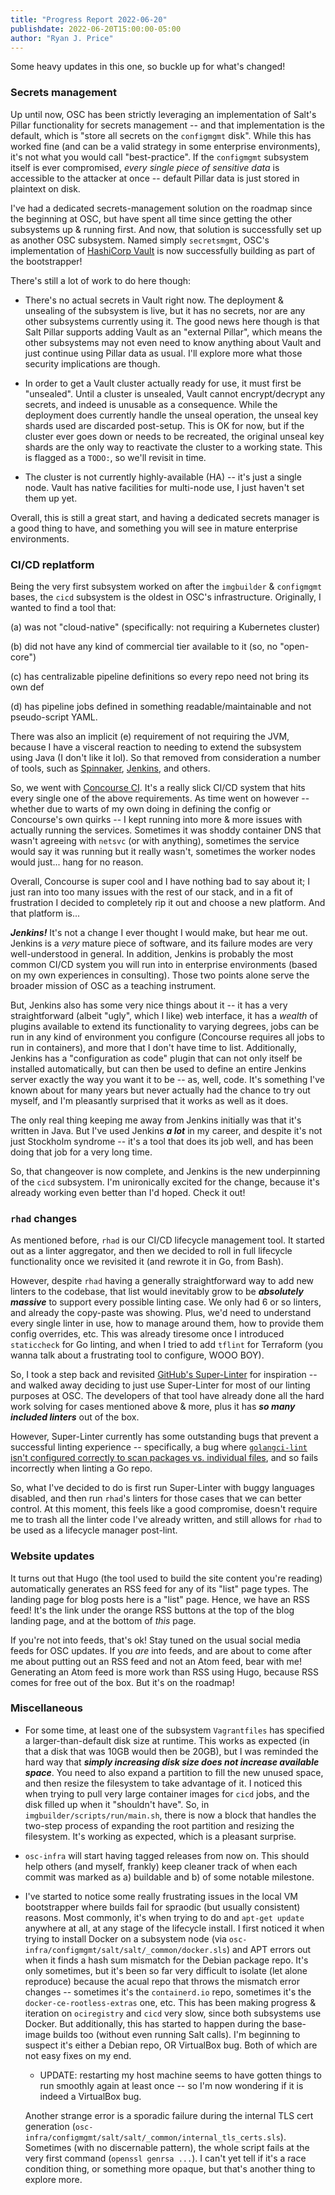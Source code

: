 ```yaml
---
title: "Progress Report 2022-06-20"
publishdate: 2022-06-20T15:00:00-05:00
author: "Ryan J. Price"
---
```


Some heavy updates in this one, so buckle up for what's changed!

### Secrets management

Up until now, OSC has been strictly leveraging an implementation of Salt's
Pillar functionality for secrets management -- and that implementation is the
default, which is "store all secrets on the `configmgmt` disk". While this has
worked fine (and can be a valid strategy in some enterprise environments), it's
not what you would call "best-practice". If the `configmgmt` subsystem itself is
ever compromised, *every single piece of sensitive data* is accessible to the
attacker at once -- default Pillar data is just stored in plaintext on disk.

I've had a dedicated secrets-management solution on the roadmap since the
beginning at OSC, but have spent all time since getting the other subsystems up
& running first. And now, that solution is successfully set up as another OSC
subsystem. Named simply `secretsmgmt`, OSC's implementation of [HashiCorp
Vault](https://vaultproject.io) is now successfully building as part of the
bootstrapper!

There's still a lot of work to do here though:

* There's no actual secrets in Vault right now. The deployment & unsealing of
  the subsystem is live, but it has no secrets, nor are any other subsystems
  currently using it. The good news here though is that Salt Pillar supports
  adding Vault as an "external Pillar", which means the other subsystems may not
  even need to know anything about Vault and just continue using Pillar data as
  usual. I'll explore more what those security implications are though.

* In order to get a Vault cluster actually ready for use, it must first be
  "unsealed". Until a cluster is unsealed, Vault cannot encrypt/decrypt any
  secrets, and indeed is unusable as a consequence. While the deployment does
  currently handle the unseal operation, the unseal key shards used are
  discarded post-setup. This is OK for now, but if the cluster ever goes down or
  needs to be recreated, the original unseal key shards are the only way to
  reactivate the cluster to a working state. This is flagged as a `TODO:`, so
  we'll revisit in time.

* The cluster is not currently highly-available (HA) -- it's just a single node.
  Vault has native facilities for multi-node use, I just haven't set them up
  yet.

Overall, this is still a great start, and having a dedicated secrets manager is
a good thing to have, and something you will see in mature enterprise
environments.

### CI/CD replatform

Being the very first subsystem worked on after the `imgbuilder` & `configmgmt`
bases, the `cicd` subsystem is the oldest in OSC's infrastructure. Originally, I
wanted to find a tool that:

(a) was not "cloud-native" (specifically: not requiring a Kubernetes cluster)

(b) did not have any kind of commercial tier available to it (so, no
"open-core")

(c) has centralizable pipeline definitions so every repo need not bring its own
def

(d) has pipeline jobs defined in something readable/maintainable and not
pseudo-script YAML.

There was also an implicit (e) requirement of not requiring the JVM, because I
have a visceral reaction to needing to extend the subsystem using Java (I don't
like it lol). So that removed from consideration a number of tools, such as
[Spinnaker](https://spinnaker.io), [Jenkins](https://jenkins.io), and others.

So, we went with [Concourse CI](https://concourse-ci.org/). It's a really slick
CI/CD system that hits every single one of the above requirements. As time went
on however -- whether due to warts of my own doing in defining the config or
Concourse's own quirks -- I kept running into more & more issues with actually
running the services. Sometimes it was shoddy container DNS that wasn't agreeing
with `netsvc` (or with anything), sometimes the service would say it was running
but it really wasn't, sometimes the worker nodes would just... hang for no
reason.

Overall, Concourse is super cool and I have nothing bad to say about it; I just
ran into too many issues with the rest of our stack, and in a fit of frustration
I decided to completely rip it out and choose a new platform. And that platform
is...

***Jenkins!*** It's not a change I ever thought I would make, but hear me out.
Jenkins is a *very* mature piece of software, and its failure modes are very
well-understood in general. In addition, Jenkins is probably the most common
CI/CD system you will run into in enterprise environments (based on my own
experiences in consulting). Those two points alone serve the broader mission of
OSC as a teaching instrument.

But, Jenkins also has some very nice things about it -- it has a very
straightforward (albeit "ugly", which I like) web interface, it has a *wealth*
of plugins available to extend its functionality to varying degrees, jobs can be
run in any kind of environment you configure (Concourse requires all jobs to run
in containers), and more that I don't have time to list. Additionally, Jenkins
has a "configuration as code" plugin that can not only itself be installed
automatically, but can then be used to define an entire Jenkins server exactly
the way you want it to be -- as, well, code. It's something I've known about for
many years but never actually had the chance to try out myself, and I'm
pleasantly surprised that it works as well as it does.

The only real thing keeping me away from Jenkins initially was that it's written
in Java. But I've used Jenkins ***a lot*** in my career, and despite it's not
just Stockholm syndrome -- it's a tool that does its job well, and has been
doing that job for a very long time.

So, that changeover is now complete, and Jenkins is the new underpinning of the
`cicd` subsystem. I'm unironically excited for the change, because it's already
working even better than I'd hoped. Check it out!

### `rhad` changes

As mentioned before, `rhad` is our CI/CD lifecycle management tool. It started
out as a linter aggregator, and then we decided to roll in full lifecycle
functionality once we revisited it (and rewrote it in Go, from Bash).

However, despite `rhad` having a generally straightforward way to add new
linters to the codebase, that list would inevitably grow to be ***absolutely
massive*** to support every possible linting case. We only had 6 or so linters,
and already the copy-paste was showing. Plus, we'd need to understand every
single linter in use, how to manage around them, how to provide them config
overrides, etc. This was already tiresome once I introduced `staticcheck` for Go
linting, and when I tried to add `tflint` for Terraform (you wanna talk about a
frustrating tool to configure, WOOO BOY).

So, I took a step back and revisited [GitHub's
Super-Linter](https://github.com/github/super-linter) for inspiration -- and
walked away deciding to just use Super-Linter for most of our linting purposes
at OSC. The developers of that tool have already done all the hard work solving
for cases mentioned above & more, plus it has ***so many included linters*** out
of the box.

However, Super-Linter currently has some outstanding bugs that prevent a
successful linting experience -- specifically, a bug where [`golangci-lint`
isn't configured correctly to scan packages vs. individual
files](https://github.com/github/super-linter/issues/1599), and so fails
incorrectly when linting a Go repo.

So, what I've decided to do is first run Super-Linter with buggy languages
disabled, and then run `rhad`'s linters for those cases that we can better
control. At this moment, this feels like a good compromise, doesn't require me
to trash all the linter code I've already written, and still allows for `rhad`
to be used as a lifecycle manager post-lint.

### Website updates

It turns out that Hugo (the tool used to build the site content you're reading)
automatically generates an RSS feed for any of its "list" page types. The
landing page for blog posts here is a "list" page. Hence, we have an RSS feed!
It's the link under the orange RSS buttons at the top of the blog landing page,
and at the bottom of *this* page.

If you're not into feeds, that's ok! Stay tuned on the usual social media feeds
for OSC updates. If you *are* into feeds, and are about to come after me about
putting out an RSS feed and not an Atom feed, bear with me! Generating an Atom
feed is more work than RSS using Hugo, because RSS comes for free out of the
box. But it's on the roadmap!

### Miscellaneous

* For some time, at least one of the subsystem `Vagrantfiles` has specified a
  larger-than-default disk size at runtime. This works as expected (in that a
  disk that was 10GB would then be 20GB), but I was reminded the hard way that
  ***simply increasing disk size does not increase available space***. You need
  to also expand a partition to fill the new unused space, and then resize the
  filesystem to take advantage of it. I noticed this when trying to pull very
  large container images for `cicd` jobs, and the disk filled up when it
  "shouldn't have". So, in `imgbuilder/scripts/run/main.sh`, there is now a
  block that handles the two-step process of expanding the root partition and
  resizing the filesystem. It's working as expected, which is a pleasant
  surprise.

* `osc-infra` will start having tagged releases from now on. This should help
  others (and myself, frankly) keep cleaner track of when each commit was marked
  as a) buildable and b) of some notable milestone.

* I've started to notice some really frustrating issues in the local VM
  bootstrapper where builds fail for spraodic (but usually consistent) reasons.
  Most commonly, it's when trying to do and `apt-get update` anywhere at all, at
  any stage of the lifecycle install. I first noticed it when trying to install
  Docker on a subsystem node (via
  `osc-infra/configmgmt/salt/salt/_common/docker.sls`) and APT errors out when
  it finds a hash sum mismatch for the Debian package repo. It's only sometimes,
  but it's been so far very difficult to isolate (let alone reproduce) because
  the acual repo that throws the mismatch error changes -- sometimes it's the
  `containerd.io` repo, sometimes it's the `docker-ce-rootless-extras` one, etc.
  This has been making progress & iteration on `ociregistry` and `cicd` very
  slow, since both subsystems use Docker. But additionally, this has started to
  happen during the base-image builds too (without even running Salt calls). I'm
  beginning to suspect it's either a Debian repo, OR VirtualBox bug. Both of
  which are not easy fixes on my end.

  * UPDATE: restarting my host machine seems to have gotten things to run
    smoothly again at least once -- so I'm now wondering if it is indeed a
    VirtualBox bug.

  Another strange error is a sporadic failure during the internal TLS cert
  generation (`osc-infra/configmgmt/salt/salt/_common/internal_tls_certs.sls`).
  Sometimes (with no discernable pattern), the whole script fails at the very
  first command (`openssl genrsa ...`). I can't yet tell if it's a race
  condition thing, or something more opaque, but that's another thing to explore
  more.
